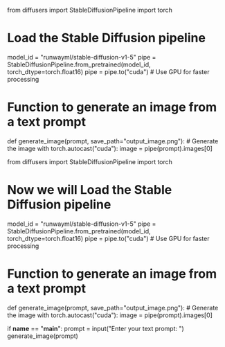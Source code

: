 from diffusers import StableDiffusionPipeline
import torch

# Load the Stable Diffusion pipeline
model_id = "runwayml/stable-diffusion-v1-5"
pipe = StableDiffusionPipeline.from_pretrained(model_id, torch_dtype=torch.float16)
pipe = pipe.to("cuda")  # Use GPU for faster processing

# Function to generate an image from a text prompt
def generate_image(prompt, save_path="output_image.png"):
    # Generate the image
    with torch.autocast("cuda"):
        image = pipe(prompt).images[0]

from diffusers import StableDiffusionPipeline
import torch

# Now we will Load the Stable Diffusion pipeline
model_id = "runwayml/stable-diffusion-v1-5"
pipe = StableDiffusionPipeline.from_pretrained(model_id, torch_dtype=torch.float16)
pipe = pipe.to("cuda")  # Use GPU for faster processing

# Function to generate an image from a text prompt
def generate_image(prompt, save_path="output_image.png"):
    # Generate the image
    with torch.autocast("cuda"):
        image = pipe(prompt).images[0]
        
if __name__ == "__main__":
    prompt = input("Enter your text prompt: ")
    generate_image(prompt)
